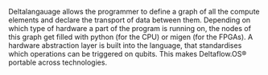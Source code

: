 Deltalangauage allows the programmer to define a graph of all the compute elements and declare the transport of data between them. Depending on which type of hardware a part of the program is running on, the nodes of this graph get filled with python (for the CPU) or migen (for the FPGAs). A hardware abstraction layer is built into the language, that standardises which operations can be triggered on qubits. This makes Deltaflow.OS® portable across technologies.

